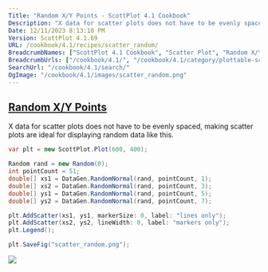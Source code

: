 ```yaml
---
Title: "Random X/Y Points - ScottPlot 4.1 Cookbook"
Description: "X data for scatter plots does not have to be evenly spaced, making scatter plots are ideal for displaying random data like this."
Date: 12/11/2023 8:13:10 PM
Version: ScottPlot 4.1.69
URL: /cookbook/4.1/recipes/scatter_random/
BreadcrumbNames: ["ScottPlot 4.1 Cookbook", "Scatter Plot", "Random X/Y Points"]
BreadcrumbUrls: ["/cookbook/4.1/", "/cookbook/4.1/category/plottable-scatter-plot", "/cookbook/4.1/recipes/scatter_random/"]
SearchUrl: "/cookbook/4.1/search/"
OgImage: "/cookbook/4.1/images/scatter_random.png"
---
```


<h2><a id='random-x/y-points' href='/cookbook/4.1/recipes/scatter_random/'>Random X/Y Points</a></h2>

X data for scatter plots does not have to be evenly spaced, making scatter plots are ideal for displaying random data like this.

```cs
var plt = new ScottPlot.Plot(600, 400);

Random rand = new Random(0);
int pointCount = 51;
double[] xs1 = DataGen.RandomNormal(rand, pointCount, 1);
double[] xs2 = DataGen.RandomNormal(rand, pointCount, 3);
double[] ys1 = DataGen.RandomNormal(rand, pointCount, 5);
double[] ys2 = DataGen.RandomNormal(rand, pointCount, 7);

plt.AddScatter(xs1, ys1, markerSize: 0, label: "lines only");
plt.AddScatter(xs2, ys2, lineWidth: 0, label: "markers only");
plt.Legend();

plt.SaveFig("scatter_random.png");
```

<img src='../../images/scatter_random.png' class='d-block mx-auto my-5' />


